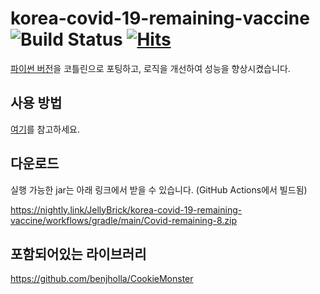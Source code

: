 # korea-covid-19-remaining-vaccine ![Build Status](https://github.com/JellyBrick/korea-covid-19-remaining-vaccine/workflows/Java%20CI/badge.svg) [![Hits](https://hits.seeyoufarm.com/api/count/incr/badge.svg?url=https%3A%2F%2Fgithub.com%2FJellyBrick%2Fkorea-covid-19-remaining-vaccine&count_bg=%2379C83D&title_bg=%23555555&icon=&icon_color=%23E7E7E7&title=hits&edge_flat=true)](https://hits.seeyoufarm.com) 

[파이썬 버전](https://github.com/SJang1/korea-covid-19-remaining-vaccine-macro)을 코틀린으로 포팅하고, 로직을 개선하여 성능을 향상시켰습니다.

## 사용 방법

[여기](https://github.com/SJang1/korea-covid-19-remaining-vaccine-macro#%EC%9D%B4%EC%9A%A9%EB%B0%A9%EB%B2%95)를 참고하세요.

## 다운로드

실행 가능한 jar는 아래 링크에서 받을 수 있습니다. (GitHub Actions에서 빌드됨)

https://nightly.link/JellyBrick/korea-covid-19-remaining-vaccine/workflows/gradle/main/Covid-remaining-8.zip

## 포함되어있는 라이브러리

https://github.com/benjholla/CookieMonster
